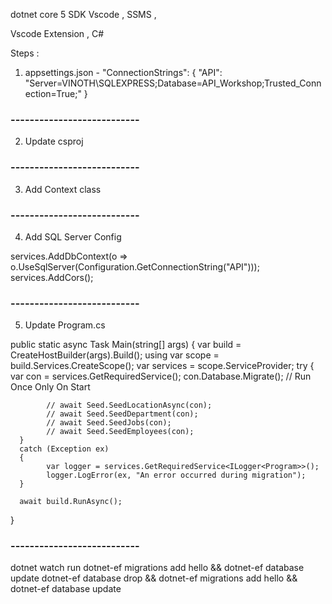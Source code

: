 dotnet core 5 SDK
Vscode ,
SSMS ,

Vscode Extension , C#

Steps :

1. appsettings.json -
   "ConnectionStrings": {
   "API": "Server=VINOTH\\SQLEXPRESS;Database=API_Workshop;Trusted_Connection=True;"
   }

### ---**---**---**---**---**---**---**---**---

2. Update csproj

<PackageReference Include="Swashbuckle.AspNetCore" Version="5.6.3" />
<PackageReference Include="Microsoft.EntityFrameworkCore" Version="5.0.10" />
<PackageReference Include="Microsoft.EntityFrameworkCore.Design" Version="5.0.10" />
<PackageReference Include="Microsoft.EntityFrameworkCore.SqlServer" Version="5.0.10" />

### ---**---**---**---**---**---**---**---**---

3. Add Context class

### ---**---**---**---**---**---**---**---**---

4. Add SQL Server Config

services.AddDbContext<DbxContext>(o => o.UseSqlServer(Configuration.GetConnectionString("API")));
services.AddCors();

### ---**---**---**---**---**---**---**---**---

5. Update Program.cs

public static async Task Main(string[] args)
{
var build = CreateHostBuilder(args).Build();
using var scope = build.Services.CreateScope();
var services = scope.ServiceProvider;
try
{
var con = services.GetRequiredService<DbxContext>();
con.Database.Migrate();
// Run Once Only On Start

            // await Seed.SeedLocationAsync(con);
            // await Seed.SeedDepartment(con);
            // await Seed.SeedJobs(con);
            // await Seed.SeedEmployees(con);
      }
      catch (Exception ex)
      {
            var logger = services.GetRequiredService<ILogger<Program>>();
            logger.LogError(ex, "An error occurred during migration");
      }

      await build.RunAsync();

}

### ---**---**---**---**---**---**---**---**---

dotnet watch run
dotnet-ef migrations add hello && dotnet-ef database update
dotnet-ef database drop && dotnet-ef migrations add hello && dotnet-ef database update
